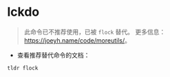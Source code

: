 # lckdo

> 此命令已不推荐使用，已被 `flock` 替代。
> 更多信息：<https://joeyh.name/code/moreutils/>。

- 查看推荐替代命令的文档：

`tldr flock`